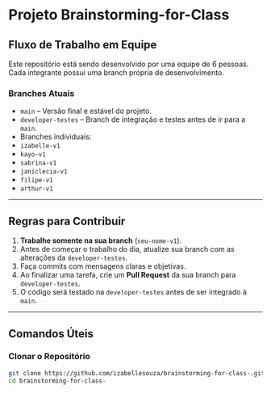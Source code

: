 # Projeto Brainstorming-for-Class

## Fluxo de Trabalho em Equipe

Este repositório está sendo desenvolvido por uma equipe de 6 pessoas. Cada integrante possui uma branch própria de desenvolvimento.

### Branches Atuais

- `main` – Versão final e estável do projeto.
- `developer-testes` – Branch de integração e testes antes de ir para a `main`.
- Branches individuais:
- `izabelle-v1`
- `kayo-v1`
- `sabrina-v1`
- `janiclecia-v1`
- `filipe-v1`
- `arthur-v1`

---

## Regras para Contribuir

1. **Trabalhe somente na sua branch** (`seu-nome-v1`).
2. Antes de começar o trabalho do dia, atualize sua branch com as alterações da `developer-testes`.
3. Faça commits com mensagens claras e objetivas.
4. Ao finalizar uma tarefa, crie um **Pull Request** da sua branch para `developer-testes`.
5. O código será testado na `developer-testes` antes de ser integrado à `main`.

---

## Comandos Úteis

### Clonar o Repositório

```bash
git clone https://github.com/izabellesouza/brainstorming-for-class-.git
cd brainstorming-for-class-
